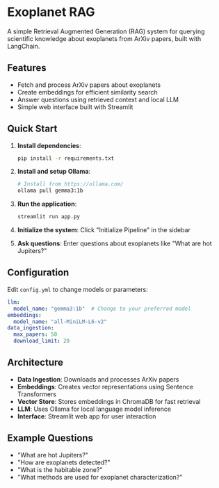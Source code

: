 # Exoplanet RAG

A simple Retrieval Augmented Generation (RAG) system for querying scientific knowledge about exoplanets from ArXiv papers, built with LangChain.

## Features

- Fetch and process ArXiv papers about exoplanets
- Create embeddings for efficient similarity search
- Answer questions using retrieved context and local LLM
- Simple web interface built with Streamlit

## Quick Start

1. **Install dependencies**:
   ```bash
   pip install -r requirements.txt
   ```

2. **Install and setup Ollama**:
   ```bash
   # Install from https://ollama.com/
   ollama pull gemma3:1b
   ```

3. **Run the application**:
   ```bash
   streamlit run app.py
   ```

4. **Initialize the system**: Click "Initialize Pipeline" in the sidebar

5. **Ask questions**: Enter questions about exoplanets like "What are hot Jupiters?"

## Configuration

Edit `config.yml` to change models or parameters:

```yaml
llm:
  model_name: "gemma3:1b"  # Change to your preferred model
embeddings:
  model_name: "all-MiniLM-L6-v2"
data_ingestion:
  max_papers: 50
  download_limit: 20
```

## Architecture

- **Data Ingestion**: Downloads and processes ArXiv papers
- **Embeddings**: Creates vector representations using Sentence Transformers
- **Vector Store**: Stores embeddings in ChromaDB for fast retrieval
- **LLM**: Uses Ollama for local language model inference
- **Interface**: Streamlit web app for user interaction

## Example Questions

- "What are hot Jupiters?"
- "How are exoplanets detected?"
- "What is the habitable zone?"
- "What methods are used for exoplanet characterization?"